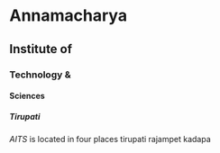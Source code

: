 # Annamacharya
## Institute of
### Technology &
#### Sciences
##### Tirupati
*AITS* is located in four places tirupati rajampet kadapa 
